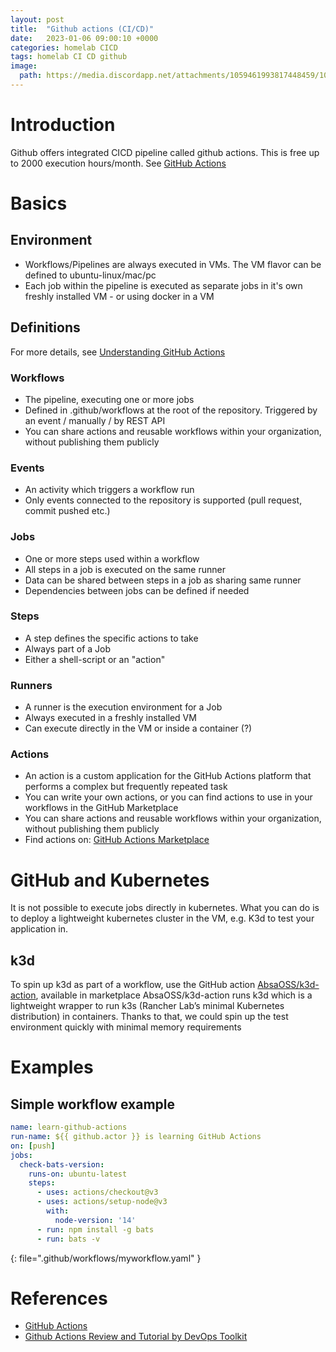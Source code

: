```yaml
---
layout: post
title:  "Github actions (CI/CD)"
date:   2023-01-06 09:00:10 +0000
categories: homelab CICD
tags: homelab CI CD github
image:
  path: https://media.discordapp.net/attachments/1059461993817448459/1060812446534746122/Fredrik999_snakes_all_over_the_place_scary_4ec4da86-dc83-40f0-bf55-6c76fe7f772a.png
---
```


# Introduction
Github offers integrated CICD pipeline called github actions. This is free up to 2000 execution hours/month. See [GitHub Actions](https://docs.github.com/en/actions)

# Basics
## Environment
* Workflows/Pipelines are always executed in VMs. The VM flavor can be defined to ubuntu-linux/mac/pc
* Each job within the pipeline is executed as separate jobs in it's own freshly installed VM - or using docker in a VM

## Definitions
For more details, see [Understanding GitHub Actions](https://docs.github.com/en/actions/learn-github-actions/understanding-github-actions)
### Workflows
* The pipeline, executing one or more jobs
* Defined in .github/workflows at the root of the repository. Triggered by an event / manually / by REST API
* You can share actions and reusable workflows within your organization, without publishing them publicly

### Events
* An activity which triggers a workflow run
* Only events connected to the repository is supported (pull request, commit pushed etc.)

### Jobs
* One or more steps used within a workflow
* All steps in a job is executed on the same runner
* Data can be shared between steps in a job as sharing same runner
* Dependencies between jobs can be defined if needed

### Steps
* A step defines the specific actions to take
* Always part of a Job
* Either a shell-script or an "action"

### Runners
* A runner is the execution environment for a Job
* Always executed in a freshly installed VM
* Can execute directly in the VM or inside a container (?)

### Actions
* An action is a custom application for the GitHub Actions platform that performs a complex but frequently repeated task
* You can write your own actions, or you can find actions to use in your workflows in the GitHub Marketplace
* You can share actions and reusable workflows within your organization, without publishing them publicly
* Find actions on: [GitHub Actions Marketplace](https://github.com/marketplace?type=actions)

# GitHub and Kubernetes
It is not possible to execute jobs directly in kubernetes. What you can do is to deploy a lightweight kubernetes cluster in the VM, e.g. K3d to test your application in.

## k3d
To spin up k3d as part of a workflow, use the GitHub action [AbsaOSS/k3d-action](https://github.com/marketplace/actions/absaoss-k3d-action), available in marketplace
AbsaOSS/k3d-action runs k3d which is a lightweight wrapper to run k3s (Rancher Lab’s minimal Kubernetes distribution) in containers. Thanks to that, we could spin up the test environment quickly with minimal memory requirements


# Examples
## Simple workflow example
```yaml
name: learn-github-actions
run-name: ${{ github.actor }} is learning GitHub Actions
on: [push]
jobs:
  check-bats-version:
    runs-on: ubuntu-latest
    steps:
      - uses: actions/checkout@v3
      - uses: actions/setup-node@v3
        with:
          node-version: '14'
      - run: npm install -g bats
      - run: bats -v
```
{: file=".github/workflows/myworkflow.yaml" }

# References
* [GitHub Actions](https://docs.github.com/en/actions)
* [Github Actions Review and Tutorial by DevOps Toolkit](https://www.youtube.com/watch?v=eZcAvTb0rbA&t=294s)